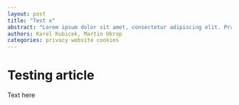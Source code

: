 ```yaml
---
layout: post
title: "Test x"
abstract: "Lorem ipsum dolor sit amet, consectetur adipiscing elit. Praesent id eleifend leo, ut fermentum orci. Etiam mauris ipsum, rutrum ut pharetra et, tincidunt at enim. Praesent at magna odio. Nullam gravida quam ac odio aliquam, quis convallis lectus commodo. Phasellus ac neque metus. Cras mollis erat in velit luctus consectetur. Vestibulum nulla urna, rhoncus ac velit nec, convallis finibus eros. Donec in condimentum felis, eget sagittis urna. Interdum et malesuada fames ac ante ipsum primis in faucibus. Maecenas tincidunt dapibus ante sit amet consectetur."
authors: Karel Kubicek, Martin Ukrop
categories: privacy website cookies
---
```


# Testing article

Text here
